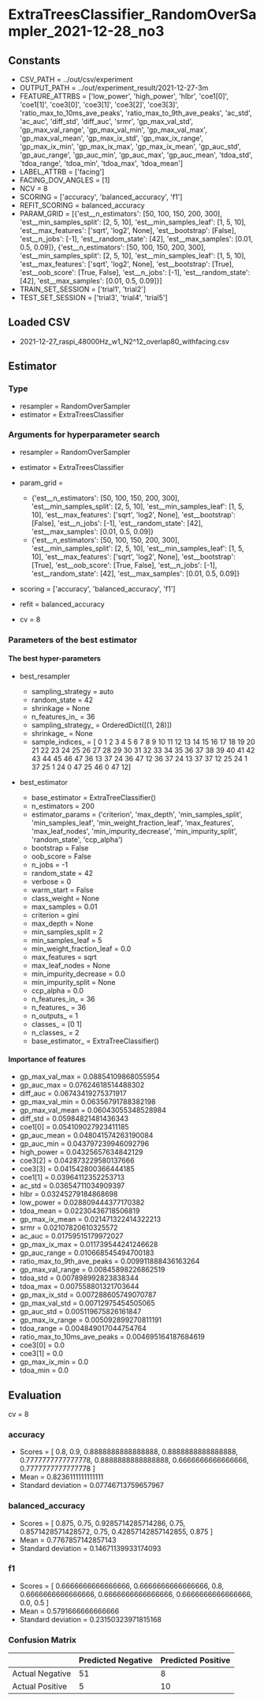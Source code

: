# ExtraTreesClassifier_RandomOverSampler_2021-12-28_no3
## Constants
- CSV_PATH = ../out/csv/experiment
- OUTPUT_PATH = ../out/experiment_result/2021-12-27-3m
- FEATURE_ATTRBS = ['low_power', 'high_power', 'hlbr', 'coe1[0]', 'coe1[1]', 'coe3[0]', 'coe3[1]', 'coe3[2]', 'coe3[3]', 'ratio_max_to_10ms_ave_peaks', 'ratio_max_to_9th_ave_peaks', 'ac_std', 'ac_auc', 'diff_std', 'diff_auc', 'srmr', 'gp_max_val_std', 'gp_max_val_range', 'gp_max_val_min', 'gp_max_val_max', 'gp_max_val_mean', 'gp_max_ix_std', 'gp_max_ix_range', 'gp_max_ix_min', 'gp_max_ix_max', 'gp_max_ix_mean', 'gp_auc_std', 'gp_auc_range', 'gp_auc_min', 'gp_auc_max', 'gp_auc_mean', 'tdoa_std', 'tdoa_range', 'tdoa_min', 'tdoa_max', 'tdoa_mean']
- LABEL_ATTRB = ['facing']
- FACING_DOV_ANGLES = [1]
- NCV = 8
- SCORING = ['accuracy', 'balanced_accuracy', 'f1']
- REFIT_SCORING = balanced_accuracy
- PARAM_GRID = [{'est__n_estimators': [50, 100, 150, 200, 300], 'est__min_samples_split': [2, 5, 10], 'est__min_samples_leaf': [1, 5, 10], 'est__max_features': ['sqrt', 'log2', None], 'est__bootstrap': [False], 'est__n_jobs': [-1], 'est__random_state': [42], 'est__max_samples': [0.01, 0.5, 0.09]}, {'est__n_estimators': [50, 100, 150, 200, 300], 'est__min_samples_split': [2, 5, 10], 'est__min_samples_leaf': [1, 5, 10], 'est__max_features': ['sqrt', 'log2', None], 'est__bootstrap': [True], 'est__oob_score': [True, False], 'est__n_jobs': [-1], 'est__random_state': [42], 'est__max_samples': [0.01, 0.5, 0.09]}]
- TRAIN_SET_SESSION = ['trial1', 'trial2']
- TEST_SET_SESSION = ['trial3', 'trial4', 'trial5']

## Loaded CSV
- 2021-12-27_raspi_48000Hz_w1_N2^12_overlap80_withfacing.csv

## Estimator
### Type
- resampler = RandomOverSampler
- estimator = ExtraTreesClassifier

### Arguments for hyperparameter search
- resampler = RandomOverSampler
- estimator = ExtraTreesClassifier
- param_grid = 
	- {'est__n_estimators': [50, 100, 150, 200, 300], 'est__min_samples_split': [2, 5, 10], 'est__min_samples_leaf': [1, 5, 10], 'est__max_features': ['sqrt', 'log2', None], 'est__bootstrap': [False], 'est__n_jobs': [-1], 'est__random_state': [42], 'est__max_samples': [0.01, 0.5, 0.09]}
	- {'est__n_estimators': [50, 100, 150, 200, 300], 'est__min_samples_split': [2, 5, 10], 'est__min_samples_leaf': [1, 5, 10], 'est__max_features': ['sqrt', 'log2', None], 'est__bootstrap': [True], 'est__oob_score': [True, False], 'est__n_jobs': [-1], 'est__random_state': [42], 'est__max_samples': [0.01, 0.5, 0.09]}

- scoring = ['accuracy', 'balanced_accuracy', 'f1']
- refit = balanced_accuracy
- cv = 8

### Parameters of the best estimator
#### The best hyper-parameters
- best_resampler
	- sampling_strategy = auto
	- random_state = 42
	- shrinkage = None
	- n_features_in_ = 36
	- sampling_strategy_ = OrderedDict([(1, 28)])
	- shrinkage_ = None
	- sample_indices_ = [ 0  1  2  3  4  5  6  7  8  9 10 11 12 13 14 15 16 17 18 19 20 21 22 23
 24 25 26 27 28 29 30 31 32 33 34 35 36 37 38 39 40 41 42 43 44 45 46 47
 36 13 37 24 36 47 12 36 37 24 13 37 37 12 25 24  1 37 25  1 24  0 47 25
 46  0 47 12]

- best_estimator
	- base_estimator = ExtraTreeClassifier()
	- n_estimators = 200
	- estimator_params = ('criterion', 'max_depth', 'min_samples_split', 'min_samples_leaf', 'min_weight_fraction_leaf', 'max_features', 'max_leaf_nodes', 'min_impurity_decrease', 'min_impurity_split', 'random_state', 'ccp_alpha')
	- bootstrap = False
	- oob_score = False
	- n_jobs = -1
	- random_state = 42
	- verbose = 0
	- warm_start = False
	- class_weight = None
	- max_samples = 0.01
	- criterion = gini
	- max_depth = None
	- min_samples_split = 2
	- min_samples_leaf = 5
	- min_weight_fraction_leaf = 0.0
	- max_features = sqrt
	- max_leaf_nodes = None
	- min_impurity_decrease = 0.0
	- min_impurity_split = None
	- ccp_alpha = 0.0
	- n_features_in_ = 36
	- n_features_ = 36
	- n_outputs_ = 1
	- classes_ = [0 1]
	- n_classes_ = 2
	- base_estimator_ = ExtraTreeClassifier()

#### Importance of features
- gp_max_val_max = 0.08854109868055954
- gp_auc_max = 0.07624618514488302
- diff_auc = 0.06743419275371917
- gp_max_val_min = 0.06356791788382198
- gp_max_val_mean = 0.06043055348528984
- diff_std = 0.05984821481436343
- coe1[0] = 0.054109027923411185
- gp_auc_mean = 0.048041574263190084
- gp_auc_min = 0.043797239946092796
- high_power = 0.04325657634842129
- coe3[2] = 0.042873229580137666
- coe3[3] = 0.041542800366444185
- coe1[1] = 0.03964112352253713
- ac_std = 0.03654711034909397
- hlbr = 0.03245279184868698
- low_power = 0.028809444377170382
- tdoa_mean = 0.02230436718506819
- gp_max_ix_mean = 0.021471322414322213
- srmr = 0.02107820610325572
- ac_auc = 0.01759515179972027
- gp_max_ix_max = 0.011739544241246628
- gp_auc_range = 0.010668545494700183
- ratio_max_to_9th_ave_peaks = 0.009911888436163264
- gp_max_val_range = 0.00845898226862519
- tdoa_std = 0.007898992823838344
- tdoa_max = 0.007558801321703644
- gp_max_ix_std = 0.007288605749070787
- gp_max_val_std = 0.00712975454505065
- gp_auc_std = 0.005119675826161847
- gp_max_ix_range = 0.005092899270811191
- tdoa_range = 0.004849017044754764
- ratio_max_to_10ms_ave_peaks = 0.004695164187684619
- coe3[0] = 0.0
- coe3[1] = 0.0
- gp_max_ix_min = 0.0
- tdoa_min = 0.0

## Evaluation
cv = 8
### accuracy
- Scores = [ 0.8, 0.9, 0.8888888888888888, 0.8888888888888888, 0.7777777777777778, 0.8888888888888888, 0.6666666666666666, 0.7777777777777778 ]
- Mean = 0.8236111111111111
- Standard deviation = 0.07746713759657967

### balanced_accuracy
- Scores = [ 0.875, 0.75, 0.9285714285714286, 0.75, 0.8571428571428572, 0.75, 0.42857142857142855, 0.875 ]
- Mean = 0.7767857142857143
- Standard deviation = 0.14671139933174093

### f1
- Scores = [ 0.6666666666666666, 0.6666666666666666, 0.8, 0.6666666666666666, 0.6666666666666666, 0.6666666666666666, 0.0, 0.5 ]
- Mean = 0.5791666666666666
- Standard deviation = 0.23150323971815168

### Confusion Matrix
|  | Predicted Negative | Predicted Positive |
| --- | --- | --- |
| Actual Negative | 51 | 8 |
| Actual Positive | 5 | 10 |

      